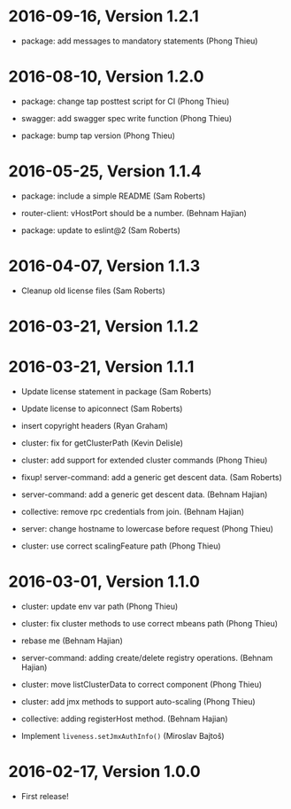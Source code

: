 2016-09-16, Version 1.2.1
=========================

 * package: add messages to mandatory statements (Phong Thieu)


2016-08-10, Version 1.2.0
=========================

 * package: change tap posttest script for CI (Phong Thieu)

 * swagger: add swagger spec write function (Phong Thieu)

 * package: bump tap version (Phong Thieu)


2016-05-25, Version 1.1.4
=========================

 * package: include a simple README (Sam Roberts)

 * router-client: vHostPort should be a number. (Behnam Hajian)

 * package: update to eslint@2 (Sam Roberts)


2016-04-07, Version 1.1.3
=========================

 * Cleanup old license files (Sam Roberts)


2016-03-21, Version 1.1.2
=========================



2016-03-21, Version 1.1.1
=========================

 * Update license statement in package (Sam Roberts)

 * Update license to apiconnect (Sam Roberts)

 * insert copyright headers (Ryan Graham)

 * cluster: fix for getClusterPath (Kevin Delisle)

 * cluster: add support for extended cluster commands (Phong Thieu)

 * fixup! server-command: add a generic get descent data. (Sam Roberts)

 * server-command: add a generic get descent data. (Behnam Hajian)

 * collective: remove rpc credentials from join. (Behnam Hajian)

 * server: change hostname to lowercase before request (Phong Thieu)

 * cluster: use correct scalingFeature path (Phong Thieu)


2016-03-01, Version 1.1.0
=========================

 * cluster: update env var path (Phong Thieu)

 * cluster: fix cluster methods to use correct mbeans path (Phong Thieu)

 * rebase me (Behnam Hajian)

 * server-command: adding create/delete registry operations. (Behnam Hajian)

 * cluster: move listClusterData to correct component (Phong Thieu)

 * cluster: add jmx methods to support auto-scaling (Phong Thieu)

 * collective: adding registerHost method. (Behnam Hajian)

 * Implement `liveness.setJmxAuthInfo()` (Miroslav Bajtoš)


2016-02-17, Version 1.0.0
=========================

 * First release!
